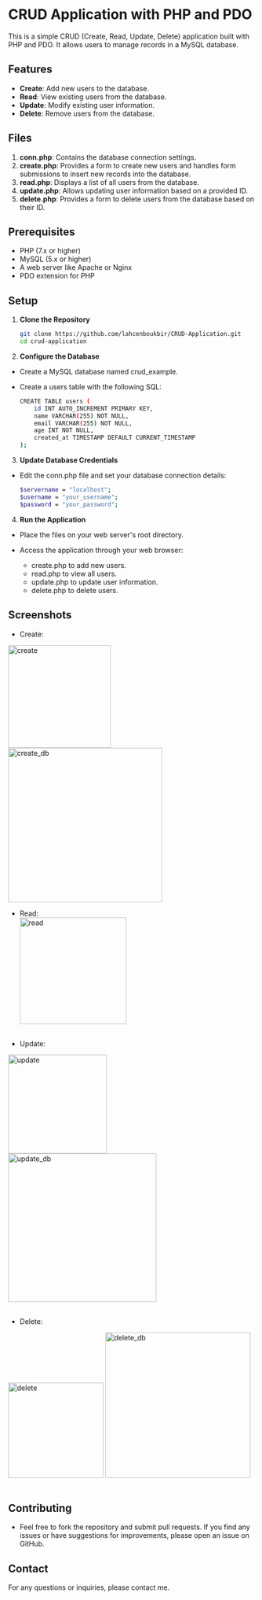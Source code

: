 # CRUD Application with PHP and PDO

This is a simple CRUD (Create, Read, Update, Delete) application built with PHP and PDO. It allows users to manage records in a MySQL database.

## Features

- **Create**: Add new users to the database.
- **Read**: View existing users from the database.
- **Update**: Modify existing user information.
- **Delete**: Remove users from the database.

## Files

1. **conn.php**: Contains the database connection settings.
2. **create.php**: Provides a form to create new users and handles form submissions to insert new records into the database.
3. **read.php**: Displays a list of all users from the database.
4. **update.php**: Allows updating user information based on a provided ID.
5. **delete.php**: Provides a form to delete users from the database based on their ID.

## Prerequisites

- PHP (7.x or higher)
- MySQL (5.x or higher)
- A web server like Apache or Nginx
- PDO extension for PHP

## Setup

1. **Clone the Repository**

   ```bash
   git clone https://github.com/lahcenboukbir/CRUD-Application.git
   cd crud-application
   ```

2. **Configure the Database**

- Create a MySQL database named crud_example.
- Create a users table with the following SQL:

    ```bash
    CREATE TABLE users (
        id INT AUTO_INCREMENT PRIMARY KEY,
        name VARCHAR(255) NOT NULL,
        email VARCHAR(255) NOT NULL,
        age INT NOT NULL,
        created_at TIMESTAMP DEFAULT CURRENT_TIMESTAMP
    );
    ```
3. **Update Database Credentials**

- Edit the conn.php file and set your database connection details:

    ```bash
    $servername = "localhost";
    $username = "your_username";
    $password = "your_password";
    ```

4. **Run the Application**

- Place the files on your web server's root directory.
- Access the application through your web browser:

  - create.php to add new users.
  - read.php to view all users.
  - update.php to update user information.
  - delete.php to delete users.

## Screenshots
- Create:
<img width="209" alt="create" src="https://github.com/user-attachments/assets/f93feed6-0254-433e-a8e1-eb8b578b3f8b">
<img width="314" alt="create_db" src="https://github.com/user-attachments/assets/49cabfe3-f01e-46eb-816f-b5b39eaddf31">

- Read:<br>
<img width="217" alt="read" src="https://github.com/user-attachments/assets/8d7ce1dd-22a5-411e-81dc-36bf15281c5e"><br><br>

- Update:
<img width="201" alt="update" src="https://github.com/user-attachments/assets/1e1583f8-774b-43aa-afbf-e65bb3bca0c2">
<img width="302" alt="update_db" src="https://github.com/user-attachments/assets/aad779a1-d2ab-497e-b564-c3d4a9183e41"><br><br>

- Delete:
<img width="194" alt="delete" src="https://github.com/user-attachments/assets/8c090191-419c-4702-9598-44c06b751f5f">
<img width="296" alt="delete_db" src="https://github.com/user-attachments/assets/38dcb6d0-bc00-4eae-90b5-b7d1611c618c"><br><br>



## Contributing
- Feel free to fork the repository and submit pull requests. If you find any issues or have suggestions for improvements, please open an issue on GitHub.

## Contact
For any questions or inquiries, please contact me.
